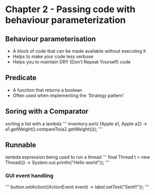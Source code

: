 # Chapter 2 - Passing code with behaviour parameterization

## Behaviour parameterisation

- A block of code that can be made available without executing it
- Helps to make your code less verbose
- Helps you to maintain DRY (Don't Repeat Yourself) code

## Predicate

- A function that returns a boolean
- Often used when implementing the 'Strategy pattern'

## Soring with a Comparator

sorting a list with a lambda
'''
inventory.sort(
  (Apple a1, Apple a2) -> a1.getWeight().compareTo(a2.getWeight()));
'''

## Runnable

lambda expression being used to run a thread
'''
final Thread t = new Thread(() -> System.out.println("Hello world"));
'''

### GUI event handling

'''
button.setAction((ActionEvent event) -> label.setText("Sent!!"));
'''

